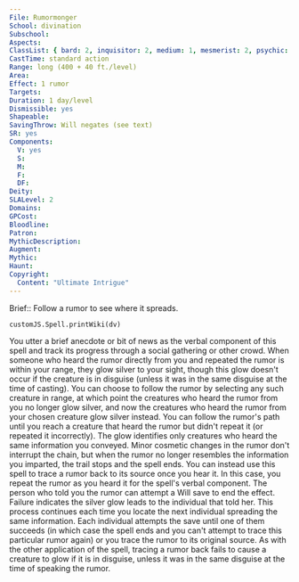 ```yaml
---
File: Rumormonger
School: divination
Subschool: 
Aspects: 
ClassList: { bard: 2, inquisitor: 2, medium: 1, mesmerist: 2, psychic: 3 }
CastTime: standard action
Range: long (400 + 40 ft./level)
Area: 
Effect: 1 rumor
Targets: 
Duration: 1 day/level
Dismissible: yes
Shapeable: 
SavingThrow: Will negates (see text)
SR: yes
Components:
  V: yes
  S: 
  M: 
  F: 
  DF: 
Deity: 
SLALevel: 2
Domains: 
GPCost: 
Bloodline: 
Patron: 
MythicDescription: 
Augment: 
Mythic: 
Haunt: 
Copyright:
  Content: "Ultimate Intrigue"
---
```

Brief:: Follow a rumor to see where it spreads.

```dataviewjs
customJS.Spell.printWiki(dv)
```

You utter a brief anecdote or bit of news as the verbal component of this spell and track its progress through a social gathering or other crowd. When someone who heard the rumor directly from you and repeated the rumor is within your range, they glow silver to your sight, though this glow doesn't occur if the creature is in disguise (unless it was in the same disguise at the time of casting). You can choose to follow the rumor by selecting any such creature in range, at which point the creatures who heard the rumor from you no longer glow silver, and now the creatures who heard the rumor from your chosen creature glow silver instead. You can follow the rumor's path until you reach a creature that heard the rumor but didn't repeat it (or repeated it incorrectly). The glow identifies only creatures who heard the same information you conveyed. Minor cosmetic changes in the rumor don't interrupt the chain, but when the rumor no longer resembles the information you imparted, the trail stops and the spell ends.  You can instead use this spell to trace a rumor back to its source once you hear it. In this case, you repeat the rumor as you heard it for the spell's verbal component. The person who told you the rumor can attempt a Will save to end the effect. Failure indicates the silver glow leads to the individual that told her. This process continues each time you locate the next individual spreading the same information. Each individual attempts the save until one of them succeeds (in which case the spell ends and you can't attempt to trace this particular rumor again) or you trace the rumor to its original source. As with the other application of the spell, tracing a rumor back fails to cause a creature to glow if it is in disguise, unless it was in the same disguise at the time of speaking the rumor.

